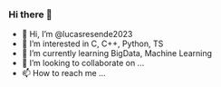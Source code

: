 ### Hi there 👋

- 👋 Hi, I’m @lucasresende2023
- 👀 I’m interested in C, C++, Python, TS
- 🌱 I’m currently learning BigData, Machine Learning
- 💞️ I’m looking to collaborate on ...
- 📫 How to reach me ...

